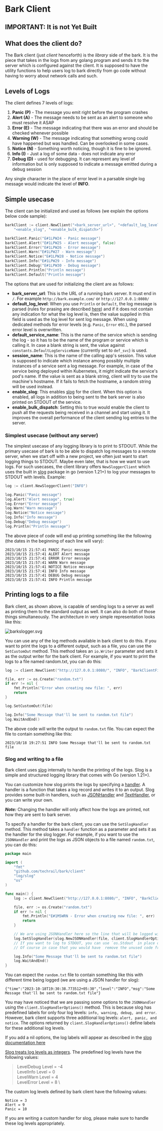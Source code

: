 # Bark Client

## IMPORTANT: It is not Yet Built

## What does the client do? 
The Bark client (just _client_ henceforth) is the _library_ side of the bark. It is the piece that takes in the logs from any golang program and sends it to the server which is configured against the client. It is supposed to have the utility functions to help users log to bark directly from go code without having to worry about network calls and such.

## Levels of Logs
The client defines 7 levels of logs:

1. **Panic (P)** - The message you emit right before the program crashes
2. **Alert (A)** - The message needs to be sent as an alert to someone who must resolve it ASAP
3. **Error (E)** - The message indicating that there was an error and should be checked whenever possible
4. **Warning (W)** - The message indicating that something wrong could have happened but was handled. Can be overlooked in some cases.
5. **Notice (N)** - Something worth noticing, though it is fine to be ignored.
6. **Info (I)** - Just a log of some data - does not indicate any error
7. **Debug (D)** - used for debugging. It can represent any level of information but is only supposed to indicate a message emitted during a debug session

Any single character in the place of error level in a parsable single log message would indicate the level of **INFO**.

## Simple usecase
The client can be initialized and used as follows (we explain the options below code sample): 

```go
barkClient := client.NewClient("<bark_server_url>", "<default_log_level>", "<default_service_name>", "<session_name>", 
    "<enable_slog", "<enable_bulk_dispatch>")

barkClient.Panic("E#1LPW24 - Panic message")
barkClient.Alert("E#1LPW25 - Alert message", false)
barkClient.Error("E#1LPW26 - Error message")
barkClient.Warn("E#1LPW27 - Warn message")
barkClient.Notice("E#1LPW28 - Notice message")
barkClient.Info("E#1LPW29 - Info message")
barkClient.Debug("E#1LPW30 - Debug message")
barkClient.Println("Println message")
barkClient.Default("Println message")
```

The options that are used for initializing the client are as follows:

- **bark_server_url**: This is the URL of a running bark server. It must end in `/`. For example `http://bark.example.com/` or `http://127.0.0.1:8080/`
- **default_log_level**: When you use `Println` or `Default`, the log message is parsed (rules for prasing are described [here](../_nocode/docs/log-string-parsing-in-bark.md)) and if it does not contain any indication for what the log level is, then the value supplied in this field is used as the log level for sent log message. When using dedicated methods for error levels (e.g. `Panic`, `Error` etc.), the parsed error level is overwritten.
- **default_service_name**: This is the name of the service which is sending the log - so it has to be the name of the program or service which is calling it. In case a blank string is sent, the value against `constants.DefaultLogServiceName` (currently set to `def_svc`) is used.
- **session_name**: This is the name of the calling app's session. This value is supposed to indicate which instance among possibly multiple instances of a service sent a log message. For example, in case of the service being deployed within Kubernetes, it might indicate the service's pod's name. If the value is sent as a blank string, client will try to use the machine's hostname. If it fails to fetch the hostname, a random string will be used instead. 
- **enable_slog**: This enables [slog](https://go.dev/blog/slog) for the client. When this option is enabled, all logs in addition to being sent to the bark server is also printed on STDOUT of the service.
- **enable_bulk_dispatch**: Setting this to true would enable the client to push all the requests being received in a channel and start using it. It improves the overall performance of the client sending log entries to the server.

### Simplest usecase (without any server)
The simplest usecase of any logging library is to print to STDOUT. While the primary usecase of bark is to be able to dispatch log messages to a remote server, when we start off with a new project, we often just want to start logging things to STDOUT. Maybe even later, that is how we want to use logs. For such usecases, the client library offers `NewSloggerClient` which uses the built in [slog](https://go.dev/blog/slog) package in go (version 1.21+) to log your messages to STDOUT with levels. Example: 

```go
log := client.NewSloggerClient("INFO")

log.Panic("Panic message")
log.Alert("Alert message", true)
log.Error("Error message")
log.Warn("Warn message")
log.Notice("Notice message")
log.Info("Info message")
log.Debug("Debug message")
log.Println("Println message")
```
The above piece of code will end up printing something like the following (the dates in the beginning of each line will vary): 

```
2023/10/15 21:57:41 PANIC Panic message
2023/10/15 21:57:41 ALERT Alert message
2023/10/15 21:57:41 ERROR Error message
2023/10/15 21:57:41 WARN Warn message
2023/10/15 21:57:41 NOTICE Notice message
2023/10/15 21:57:41 INFO Info message
2023/10/15 21:57:41 DEBUG Debug message
2023/10/15 21:57:41 INFO Println message
```

## Printing logs to a file
Bark client, as shown above, is capable of sending logs to a server as well as printing them to the standard output as well. It can also do both of those things simultaneously. The architecture in very simple representation looks like this: 

![barkslogger.svg](../_nocode/images/barkslogger.svg)

You can use any of the log methods available in bark client to do this. If you want to print the logs to a different output, such as a file, you can use the `SetCustomOut` method. This method takes an `io.Writer` parameter and sets it as the output writer for the bark client. For example, if you want to print the logs to a file named random.txt, you can do this:

```go
log := client.NewClient("http://127.0.0.1:8080/", "INFO", "BarkClientFileTest", "TestClientSession", true, false)

file, err := os.Create("random.txt")
if err != nil {
	fmt.Println("Error when creating new file: ", err)
	return
}

log.SetCustomOut(file)

log.Info("Some Message that'll be sent to random.txt file")
log.WaitAndEnd()
```
The above code will write the output to `random.txt` file. You can expect the file to contain something like this:

```text
2023/10/18 19:27:51 INFO Some Message that'll be sent to random.txt file
```

### Slog and writing to a file 

Bark client uses [slog](https://go.dev/blog/slog) internally to handle the printing of the logs. Slog is a simple and structured logging library that comes with Go (version 1.21+).

You can customize how slog prints the logs by specifying a [handler](https://pkg.go.dev/log/slog#Handler). A handler is a function that takes a log record and writes it to an output. Slog provides some built-in handlers, such as [JSONHandler](https://pkg.go.dev/log/slog#JSONHandler) and [TextHandler](https://pkg.go.dev/log/slog#TextHandler), or you can write your own.

**_Note:_** Changing the handler will only affect how the logs are printed, not how they are sent to bark server.

To specify a handler for the bark client, you can use the `SetSlogHandler` method. This method takes a `handler` function as a parameter and sets it as the handler for the slog logger. For example, if you want to use the `JSONHandler` and print the logs as JSON objects to a file named `random.txt`, you can do this:

```go
package main

import (
	"fmt"
	"github.com/techrail/bark/client"
	"log/slog"
	"os"
)

func main() {
	log := client.NewClient("http://127.0.0.1:8080/", "INFO", "BarkClientFileTest", "TestClientSession", true, false)

	file, err := os.Create("random.txt")
	if err != nil {
		fmt.Println("E#1M5WRN - Error when creating new file: ", err)
		return
	}

	// We are using JSONHandler here so the line that will be logged will actually be a JSON string
	log.SetSlogHandler(slog.NewJSONHandler(file, client.SlogHandlerOptions()))
	// If you want to log to STDOUT, you can use `os.Stdout` in place of the `file` as writer 
	// Of course in case that you would have  remove the unused code from above.

	log.Info("Some Message that'll be sent to random.txt file")
	log.WaitAndEnd()
}
```
You can expect the `random.txt` file to contain something like this with different time being logged (we are using a JSON handler for slog):

```text
{"time":"2023-10-18T19:30:38.773512+05:30","level":"INFO","msg":"Some Message that'll be sent to random.txt file"}
```

You may have noticed that we are passing some options to the `JSONHandler` using the `client.SlogHandlerOptions()` method. This is because slog has predefined labels for only four log levels: `info, warning, debug, and error`. However, bark client supports three additional log levels: `alert, panic, and notice`. The options returned by `client.SlogHandlerOptions()` define labels for these additional log levels.

If you add a nil options, the log labels will appear as described in the [slog documentation here](https://pkg.go.dev/log/slog#Level.String)

[Slog treats log levels as integers](https://pkg.go.dev/log/slog#Level). The predefined log levels have the following values:

> LevelDebug Level = -4 \
> LevelInfo  Level = 0 \
> LevelWarn  Level = 4 \
> LevelError Level = 8 \

The custom log levels defined by bark client have the following values:

```
Notice = 3
Alert = 9
Panic = 10
```

If you are writing a custom handler for slog, please make sure to handle these log levels appropriately.